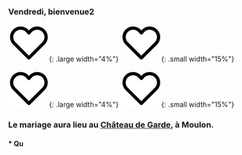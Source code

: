 ### Vendredi, bienvenue2

![](assets/Coeur.jpg){: .large width="4%"} 
![](assets/Coeur.jpg){: .small width="15%"} 

![](assets/Coeur.jpg){: .large width="4%"} 
![](assets/Coeur.jpg){: .small width="15%"} 

### Le mariage aura lieu au [Château de Garde](https://chateaudegarde.com/), à Moulon.

#### * Qu
